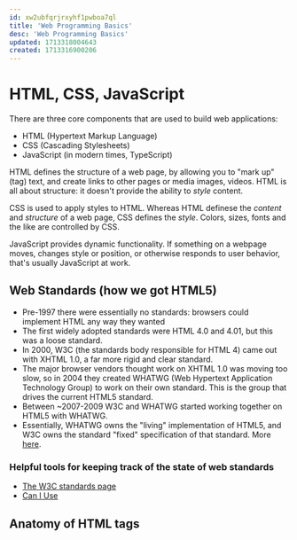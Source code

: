 ```yaml
---
id: xw2ubfqrjrxyhf1pwboa7ql
title: 'Web Programming Basics'
desc: 'Web Programming Basics'
updated: 1713318004643
created: 1713316900206
---
```


# HTML, CSS, JavaScript

There are three core components that are used to build web applications:

- HTML (Hypertext Markup Language)
- CSS (Cascading Stylesheets)
- JavaScript (in modern times, TypeScript)

HTML defines the structure of a web page, by allowing you to "mark up" (tag) text, and create links to other pages or media images, videos. HTML is all about structure: it doesn't provide the ability to *style* content. 

CSS is used to apply styles to HTML. Whereas HTML definese the *content* and *structure* of a web page, CSS defines the *style*. Colors, sizes, fonts and the like are controlled by CSS.

JavaScript provides dynamic functionality. If something on a webpage moves, changes style or position, or otherwise responds to user behavior, that's usually JavaScript at work.

## Web Standards (how we got HTML5)

- Pre-1997 there were essentially no standards: browsers could implement HTML any way they wanted
- The first widely adopted standards were HTML 4.0 and 4.01, but this was a loose standard.
- In 2000, W3C (the standards body responsible for HTML 4) came out with XHTML 1.0, a far more rigid and clear standard.
- The major browser vendors thought work on XHTML 1.0 was moving too slow, so in 2004 they created WHATWG (Web Hypertext Application Technology Group) to work on their own standard. This is the group that drives the current HTML5 standard.
- Between ~2007-2009 W3C and WHATWG started working together on HTML5 with WHATWG. 
- Essentially, WHATWG owns the "living" implementation of HTML5, and W3C owns the standard "fixed" specification of that standard. More [here](https://www.w3.org/blog/2019/w3c-and-whatwg-to-work-together-to-advance-the-open-web-platform/).

### Helpful tools for keeping track of the state of web standards

- [The W3C standards page](https://www.w3.org/standards/)
- [Can I Use](https://caniuse.com/)

## Anatomy of HTML tags

